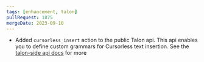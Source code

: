```yaml
---
tags: [enhancement, talon]
pullRequest: 1875
mergeDate: 2023-09-10
---
```


- Added `cursorless_insert` action to the public Talon api. This api enables you to define custom grammars for Cursorless text insertion. See the [talon-side api docs](https://www.cursorless.org/docs/user/customization/#public-talon-actions) for more
